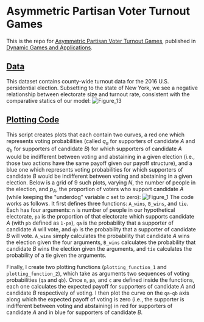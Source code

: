 # Asymmetric Partisan Voter Turnout Games
This is the repo for [Asymmetric Partisan Voter Turnout Games](https://link.springer.com/article/10.1007/s13235-021-00384-1), published in [Dynamic Games and Applications](https://www.springer.com/journal/13235).

## [Data](https://github.com/camguage/Asymmetric-Partisan-Voter-Turnout-Games/blob/master/us_pres_elec_16_cty.csv)
This dataset contains county-wide turnout data for the 2016 U.S. persidential election. Subsetting to the state of New York, we see a negative relationship between electorate size and turnout rate, consistent with the comparative statics of our model:
![Figure_13](https://user-images.githubusercontent.com/71299048/145072096-6501a759-db84-4f71-b4ef-6c63043ee9bd.jpeg)


## [Plotting Code](https://github.com/camguage/Asymmetric-Partisan-Voter-Turnout-Games/blob/master/Plotting%20Code.R)
This script creates plots that each contain two curves, a red one which represents voting probabilities (called *q<sub>a</sub>* for supporters of candidate *A* and *q<sub>b</sub>* for supporters of candidate *B*) for which supporters of candidate *A* would be indifferent between voting and abstaining in a given election (i.e., those two actions have the same payoff given our payoff structure), and a blue one which represents voting probabilities for which supporters of candidate *B* would be indifferent between voting and abstaining in a given election. Below is a grid of 9 such plots, varying *N*, the number of people in the election, and *p<sub>A</sub>*, the proportion of voters who support candidate *A* (while keeping the "underdog" variable *c* set to zero):
![Figure_1](https://user-images.githubusercontent.com/71299048/145077943-ee41ca34-cfd2-4dcf-b3c2-09c60af6284e.jpg)
The code works as follows. It first defines three functions: `A_wins`, `B_wins`, and `tie`. Each has four arguments: `n` is number of people in our hypothetical electorate, `pa` is the proportion of that electorate which supports candidate *A* (with `pb` defined as `1-pa`), `qa` is the probability that a supporter of candidate *A* will vote, and `qb` is the probability that a supporter of candidate *B* will vote. `A_wins` simply calculates the probability that candidate *A* wins the election given the four arguments, `B_wins` calculates the probability that candidate *B* wins the election given the arguments, and `tie` calculates the probability of a tie given the arguments.

Finally, I create two plotting functions (`plotting_function_1` and `plotting_function_2`), which take as arguments two sequences of voting probabilities (`qa` and `qb`). Once `n`, `pa`, and `c` are defined inside the functions, each one calculates the expected payoff for supporters of candidate *A* and candidate *B* respectively of voting. I then plot the curve on the `qa`-`qb` axis along which the expected payoff of voting is zero (i.e., the supporter is indifferent between voting and abstaining) in red for supporters of candidate *A* and in blue for supporters of candidate *B*.
